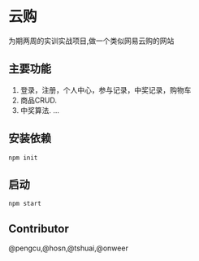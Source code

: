 # 云购
为期两周的实训实战项目,做一个类似网易云购的网站

## 主要功能
1. 登录，注册，个人中心，参与记录，中奖记录，购物车
2. 商品CRUD.
3. 中奖算法.
...

## 安装依赖
`npm init`

## 启动
`npm start`

## Contributor

@pengcu,@hosn,@tshuai,@onweer

